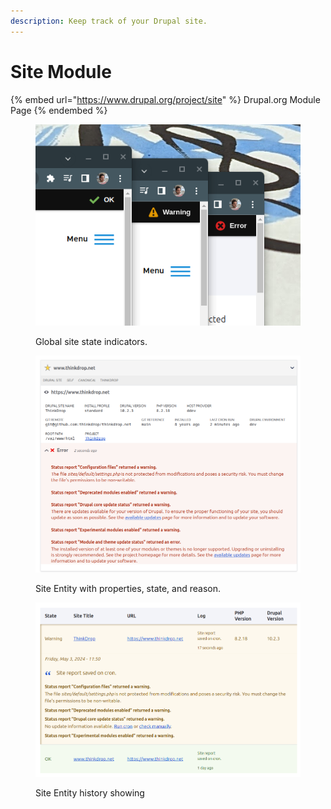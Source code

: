 ```yaml
---
description: Keep track of your Drupal site.
---
```


# Site Module

{% embed url="https://www.drupal.org/project/site" %}
Drupal.org Module Page
{% endembed %}

<figure><img src="../.gitbook/assets/image.png" alt=""><figcaption><p>Global site state indicators.</p></figcaption></figure>

<figure><img src="../.gitbook/assets/image (2).png" alt=""><figcaption><p>Site Entity with properties, state, and reason.</p></figcaption></figure>

<figure><img src="../.gitbook/assets/image (1).png" alt=""><figcaption><p>Site Entity history showing </p></figcaption></figure>

